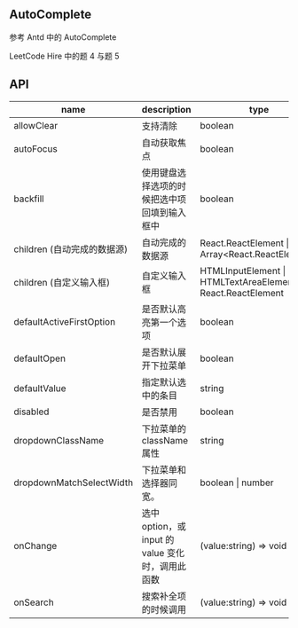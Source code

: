 ## AutoComplete

参考 Antd 中的 AutoComplete

LeetCode Hire 中的题 4 与题 5

## API

| name                        | description                                       | type                                                                      | default    | done |
| --------------------------- | ------------------------------------------------- | ------------------------------------------------------------------------- | ---------- | ---- |
| allowClear                  | 支持清除                                          | boolean                                                                   | false      | ✔    |
| autoFocus                   | 自动获取焦点                                      | boolean                                                                   | false      | ✔    |
| backfill                    | 使用键盘选择选项的时候把选中项回填到输入框中      | boolean                                                                   | false      | ❌   |
| children (自动完成的数据源) | 自动完成的数据源                                  | React.ReactElement<OptionProps> \| Array<React.ReactElement<OptionProps>> | -          | ❌   |
| children (自定义输入框)     | 自定义输入框                                      | HTMLInputElement \| HTMLTextAreaElement \| React.ReactElement<InputProps> | \<input /> | ✔    |
| defaultActiveFirstOption    | 是否默认高亮第一个选项                            | boolean                                                                   | true       | ✔    |
| defaultOpen                 | 是否默认展开下拉菜单                              | boolean                                                                   | -          | ✔    |
| defaultValue                | 指定默认选中的条目                                | string                                                                    | -          | ✔    |
| disabled                    | 是否禁用                                          | boolean                                                                   | false      | ✔    |
| dropdownClassName           | 下拉菜单的 className 属性                         | string                                                                    | -          | ✔    |
| dropdownMatchSelectWidth    | 下拉菜单和选择器同宽。                            | boolean \| number                                                         | true       | ✔    |
| onChange                    | 选中 option，或 input 的 value 变化时，调用此函数 | (value:string) => void                                                    | -          | ✔    |
| onSearch                    | 搜索补全项的时候调用                              | (value:string) => void                                                    | -          | ✔    |
